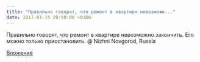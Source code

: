 ```yaml
---
title: "Правильно говорят, что ремонт в квартире невозможн..."
date: 2017-01-15 20:50:00 +0300
---
```


Правильно говорят, что ремонт в квартире невозможно закончить. Его можно только приостановить. @ Nizhni Novgorod, Russia

[Вложение](/assets/vk_photos/2/Jnyy_mb2NmQ.jpg)
